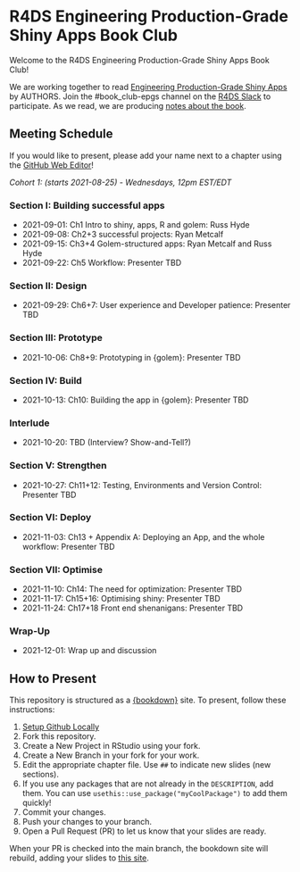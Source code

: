 # R4DS Engineering Production-Grade Shiny Apps Book Club

Welcome to the R4DS Engineering Production-Grade Shiny Apps Book Club!

We are working together to read [Engineering Production-Grade Shiny Apps](https://link.to.book) by AUTHORS.
Join the #book_club-epgs channel on the [R4DS Slack](https://r4ds.io/join) to participate.
As we read, we are producing [notes about the book](https://r4ds.github.io/bookclub-URL/).

## Meeting Schedule

If you would like to present, please add your name next to a chapter using the [GitHub Web Editor](https://youtu.be/d41oc2OMAuI)!

*Cohort 1: (starts 2021-08-25) - Wednesdays, 12pm EST/EDT*

### Section I: Building successful apps

- 2021-09-01: Ch1 Intro to shiny, apps, R and golem: Russ Hyde
- 2021-09-08: Ch2+3 successful projects: Ryan Metcalf
- 2021-09-15: Ch3+4 Golem-structured apps: Ryan Metcalf and Russ Hyde
- 2021-09-22: Ch5 Workflow: Presenter TBD

### Section II:  Design

- 2021-09-29: Ch6+7: User experience and Developer patience: Presenter TBD

### Section III: Prototype

- 2021-10-06: Ch8+9: Prototyping in {golem}: Presenter TBD

### Section IV: Build

- 2021-10-13: Ch10: Building the app in {golem}: Presenter TBD

### Interlude

- 2021-10-20: TBD (Interview? Show-and-Tell?)

### Section V: Strengthen

- 2021-10-27: Ch11+12: Testing, Environments and Version Control: Presenter TBD

### Section VI: Deploy

- 2021-11-03: Ch13 + Appendix A: Deploying an App, and the whole workflow: Presenter TBD

### Section VII: Optimise

- 2021-11-10: Ch14: The need for optimization: Presenter TBD
- 2021-11-17: Ch15+16: Optimising shiny: Presenter TBD
- 2021-11-24: Ch17+18 Front end shenanigans: Presenter TBD

### Wrap-Up

- 2021-12-01: Wrap up and discussion

## How to Present

This repository is structured as a [{bookdown}](https://CRAN.R-project.org/package=bookdown) site.
To present, follow these instructions:

1. [Setup Github Locally](https://www.youtube.com/watch?v=hNUNPkoledI)
2. Fork this repository.
3. Create a New Project in RStudio using your fork.
4. Create a New Branch in your fork for your work.
5. Edit the appropriate chapter file. Use `##` to indicate new slides (new sections).
6. If you use any packages that are not already in the `DESCRIPTION`, add them. You can use `usethis::use_package("myCoolPackage")` to add them quickly!
7. Commit your changes.
8. Push your changes to your branch.
9. Open a Pull Request (PR) to let us know that your slides are ready.

When your PR is checked into the main branch, the bookdown site will rebuild, adding your slides to [this site](https://r4ds.github.io/bookclub-URL/).

